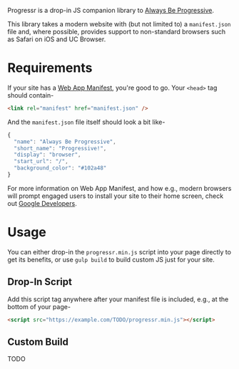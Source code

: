 Progressr is a drop-in JS companion library to [Always Be Progressive](https://samthor.github.io/AlwaysBeProgressive/).

This library takes a modern website with (but not limited to) a `manifest.json` file and, where possible, provides support to non-standard browsers such as Safari on iOS and UC Browser.

# Requirements

If your site has a [Web App Manifest](https://developer.mozilla.org/en-US/docs/Web/Manifest), you're good to go.
Your `<head>` tag should contain-
  
```html
<link rel="manifest" href="manifest.json" />
```

And the `manifest.json` file itself should look a bit like-

```js
{
  "name": "Always Be Progressive",
  "short_name": "Progressive!",
  "display": "browser",
  "start_url": "/",
  "background_color": "#102a48"
}
```

For more information on Web App Manifest, and how e.g., modern browsers will prompt engaged users to install your site to their home screen, check out [Google Developers](https://developers.google.com/web/updates/2014/11/Support-for-installable-web-apps-with-webapp-manifest-in-chrome-38-for-Android).

# Usage

You can either drop-in the `progressr.min.js` script into your page directly to get its benefits, or use `gulp build` to build custom JS just for your site.

## Drop-In Script

Add this script tag anywhere after your manifest file is included, e.g., at the bottom of your page-

```html
<script src="https://example.com/TODO/progressr.min.js"></script>
```

## Custom Build

TODO

